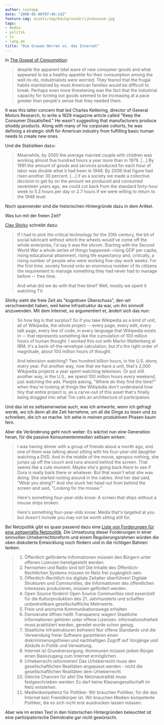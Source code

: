 ```yaml
---
author: isotopp
date: "2008-05-06T07:46:14Z"
feature-img: assets/img/background/rijksmuseum.jpg
tags:
- media
- politik
- tv
- lang_de
title: "Die Grauen Herren vs. das Internet"
---
```


In [The Gospel of Consumption](https://orionmagazine.org/article/the-gospel-of-consumption/):

> despite the apparent tidal wave of new consumer goods and what appeared to be a healthy appetite for their consumption among the well-to-do, industrialists were worried. 
> They feared that the frugal habits maintained by most American families would be difficult to break.
> Perhaps even more threatening was the fact that the industrial capacity for turning out goods seemed to be increasing at a pace greater than people's sense that they needed them.

It was this latter concern that led Charles Kettering, director of General Motors Research, to write a 1929 magazine article called "Keep the Consumer Dissatisfied." 
He wasn't suggesting that manufacturers produce shoddy products. 
Along with many of his corporate cohorts, he was defining a strategic shift for American industry from fulfilling basic human needs to create new ones.

Und die Statistiken dazu:
 
> Meanwhile, by 2000 the average married couple with children was working almost five hundred hours a year more than in 1979. [...]
> By 1991 the amount of goods and services produced for each hour of labor was double what it had been in 1948.
> By 2006 that figure had risen another 30 percent. [...] if as a society we made a collective decision to get by on the amount we produced and consumed seventeen years ago, we could cut back from the standard forty-hour week to 5.3 hours per day or 2.7 hours if we were willing to return to the 1948 level.

Noch spannender sind die historischen Hintergründe dazu in dem Aritkel.

Was tun mit der freien Zeit?

[Clay Shirky](https://gist.github.com/jm3/6724931) schreibt dazu: 

>  If I had to pick the critical technology for the 20th century, the bit of social lubricant without which the wheels would've come off the whole enterprise, I'd say it was the sitcom.
> Starting with the Second World War a whole series of things happened--rising GDP per capita, rising educational attainment, rising life expectancy and, critically, a rising number of people who were working five-day work weeks.
> For the first time, society forced onto an enormous number of its citizens the requirement to manage something they had never had to manage before -- free time.
>
> And what did we do with that free time?
> Well, mostly we spent it watching TV.

Shirky sieht die freie Zeit als "kognitiven Überschuss", den wir verschwendet haben, weil keine Infrastruktur da war, um ihn sinnvoll anzuwenden.
Mit dem Internet, so argumentiert er, ändert sich das nun:

> So how big is that surplus?
> So if you take Wikipedia as a kind of unit, all of Wikipedia, the whole project -- every page, every edit, every talk page, every line of code, in every language that Wikipedia exists in -- that represents something like the cumulation of 100 million hours of human thought. 
> I worked this out with Martin Wattenberg at IBM; it's a back-of-the-envelope calculation, but it's the right order of magnitude, about 100 million hours of thought.
>
> And television watching? 
> Two hundred billion hours, in the U.S. alone, every year.
> Put another way, now that we have a unit, that's 2,000 Wikipedia projects a year spent watching television. 
> Or put still another way, in the U.S., we spend 100 million hours every weekend, just watching the ads.
> People asking, "Where do they find the time?" when they're looking at things like Wikipedia don't understand how tiny that entire project is, as a carve-out of this asset that's finally being dragged into what Tim calls an architecture of participation.

Und das ist es seltsamerweise auch, was ich antworte, wenn ich gefragt werde, wo ich denn all die Zeit hernehme, um all die Dinge zu lesen und zu schreiben, die ich so mache.
Ich sehe in meinen produktiven Phasen kaum fern.

Aber die Veränderung geht noch weiter: 
Es wächst nun eine Generation heran, für die passive Konsumentenmedien seltsam wirken:

> I was having dinner with a group of friends about a month ago, and one of them was talking about sitting with his four-year-old daughter watching a DVD.
> And in the middle of the movie, apropos nothing, she jumps up off the couch and runs around behind the screen.
> That seems like a cute moment.
> Maybe she's going back there to see if Dora is really back there or whatever. 
> But that wasn't what she was doing.
> She started rooting around in the cables.
> And her dad said, "What you doing?"
> And she stuck her head out from behind the screen and said, "Looking for the mouse."
>
> Here's something four-year-olds know:
> A screen that ships without a mouse ships broken.
> 
> Here's something four-year-olds know:
> Media that's targeted at you but doesn't include you may not be worth sitting still for.


Bei Netzpolitik gibt es quasi passend dazu eine 
[Liste von Forderungen für eine zeitgemäße Netzpolitik](http://netzpolitik.org/2008/forderungen-fuer-eine-zeitgemaesse-netzpolitik-20/).
Die Umsetzung dieser Forderungen in einer sinnvollen Urheberrechtsreform und einem Regulierungsrahmen würden die oben diskutierte Entwicklung noch fördern und in die richtigen Bahnen lenken: 

> 1. Öffentlich geförderte Informationen müssen den Bürgern unter offenen Lizenzen bereitgestellt werden.
> 2. Fernsehen und Radio sind tot! Die Inhalte des Öffentlich-Rechtlichen Systems müssen im Netz frei zugänglich sein.
> 3. Öffentlich-Rechtlich ins digitale Zeitalter überführen! Digitale Strukturen und Communities, die Informationen des öffentlichen Interesses produzieren, müssen gefördert werden.
> 4. Open Source fördern! Open Source Communities sind essenziell für die Kulturproduktion des 21. Jahrhunderts und schaffen unbestreitbare gesellschaftliche Mehrwerte.
> 5. Freie und anonyme Kommunikationswege erhalten
> 6. Demokratie öffnen heißt Transparenz wagen! Staatliche Informationen gehören unter offene Lizenzen. Informationsfreiheit muss praktiziert werden, geredet wurde schon genug.
> 7. Staatliche Infrastrukturen befreien! Nur offene Standards und die Verwendung freier Software garantieren einen diskriminierungsfreien und nachhaltigen Zugriff auf Vorgänge und Abläufe in Politik und Verwaltung.
> 8. Internet ist Grundversorgung. Kommunen müssen jedem Bürger einen Basiszugang zum Internet ermöglichen.
> 9. Urheberrecht reformieren! Das Urheberrecht muss den gesellschaftlichen Realitäten angepasst werden - nicht die gesellschaftlichen Realitäten dem Urheberrecht.
> 10. Gleiche Chancen für alle! Die Netzneutralität muss festgeschrieben werden: Es darf keine Klassengesellschaft im Netz entstehen.
> 11. Medienkompetenz für Politiker: Wir brauchen Politiker, für die das Internet kein Fremdkörper ist. Wir brauchen Medien-kompetente Politiker, die es sich nicht erst ausdrucken lassen müssen.
 
Aber wie im ersten Text in den historischen Hintergründen beleuchtet ist eine partizipatorische Demokratie gar nicht gewünscht.
